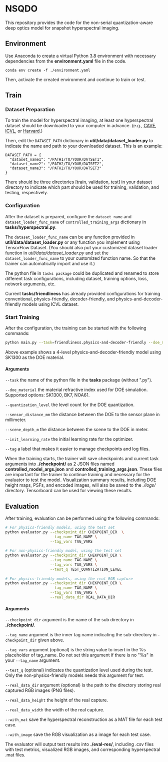 # NSQDO

This repository provides the code for the non-serial quantization-aware deep optics model for snapshot hyperspectral imaging.

## Environment

Use Anaconda to create a virtual Python 3.8 environment with necessary dependencies from the **environment.yaml** file in the code.

```
conda env create -f ./environment.yaml
```

Then, activate the created environment and continue to train or test.

## Train

### Dataset Preparation

To train the model for hyperspectral imaging, at least one hyperspectral dataset should be downloaded to your computer in advance.
(e.g., [CAVE](https://www.cs.columbia.edu/CAVE/databases/multispectral/), [ICVL](http://icvl.cs.bgu.ac.il/hyperspectral/), or [Harvard](http://vision.seas.harvard.edu/hyperspec/index.html).)

Then, edit the ```DATASET_PATH``` dictionary in **util/data/dataset_loader.py** to indicate the name and path to your downloaded dataset. This is an example:
```
DATASET_PATH = {
  "dataset_name1": "/PATH1/TO/YOUR/DATSET1",
  "dataset_name2": "/PATH2/TO/YOUR/DATSET2",
  "dataset_name3": "/PATH2/TO/YOUR/DATSET3"
}
```
There should be three directories [train, validation, test] in your dataset directory to indicate which part should be used for training, validation, and testing, respectively.

### Configuration

After the dataset is prepared, configure the ```dataset_name``` and ```dataset_loader_func_name``` of ```controlled_training_args``` dictionary in **tasks/hyperspectral.py**.

The ```dataset_loader_func_name``` can be any function provided in **util/data/dataset_loader.py** or any function you implement using TensorFlow Dataset. 
(You should also put your customized dataset loader function in *util/data/dataset_loader.py* and set the ```dataset_loader_func_name``` to your customized function name. So that the trainer can automatically import and use it.)

The python file in ```tasks package``` could be duplicated and renamed to store different task configurations, including dataset, training options, loss, network arguments, etc.

Current **tasks/friendliness** has already provided configurations for training conventional, physics-friendly, decoder-friendly, and physics-and-decoder-friendly models using ICVL dataset.


### Start Training

After the configuration, the training can be started with the following commands:
```bash
python main.py --task=friendliness.physics-and-decoder-friendly --doe_material=SK1300 --quantization_level=4 --sensor_distance_mm 50 --scene_depth_m=1  --init_learning_rate=0.005 --tag=PDDO-4Lv-Training
```
Above example shows a 4-level physics-and-decoder-friendly model using SK1300 as the DOE material.

#### Arguments

 ```--task``` the name of the python file in the **tasks** package (without ".py").

 ```--doe_material``` the material refractive index used for DOE simulation. Supported options: SK1300, BK7, NOA61.

 ```--quantization_level``` the level count for the DOE quantization.

 ```--sensor_distance_mm``` the distance between the DOE to the sensor plane in millimeter.

 ```--scene_depth_m``` the distance between the scene to the DOE in meter.
 
 ```--init_learning_rate``` the initial learning rate for the optimizer.

 ```--tag``` a label that makes it easier to manage checkpoints and log files.

When the training starts, the trainer will save checkpoints and current task arguments into **./checkpoint/** as 2 JSON files named **controlled_model_args.json** and **controlled_training_args.json**. These files are important for the trainer to continue training and necessary for the evaluator to test the model. Visualization summary results, including DOE height maps, PSFs, and encoded images, will also be saved to the *./logs/* directory. Tensorboard can be used for viewing these results.

## Evaluation

After training, evaluation can be performed using the following commands:
```bash
# For physics-friendly models, using the test set
python evaluator.py --checkpoint_dir CHEKPOINT_DIR  \
                    --tag_name TAG_NAME \
                    --tag_vars TAG_VARS
                    
# For non-physics-friendly model, using the test set
python evaluator.py --checkpoint_dir CHEKPOINT_DIR \
                    --tag_name TAG_NAME \
                    --tag_vars TAG_VARS \
                    --test_q TEST_QUANTIZATION_LEVEL
                    
# For physics-friendly models, using the real RGB capture
python evaluator.py --checkpoint_dir CHEKPOINT_DIR \
                    --tag_name TAG_NAME \
                    --tag_vars TAG_VARS \
                    --real_data_dir REAL_DATA_DIR
```

#### Arguments

```--checkpoint_dir``` argument is the name of the sub directory in **./checkpoint/**.

```--tag_name``` argument is the inner tag name indicating the sub-directory in ```-checkpoint_dir``` given above.

```--tag_vars``` argument (optional) is the string value to insert in the %s placeholder of tag_name. Do not set this argument if there is no "%s" in your ```--tag_name``` argument.

```--test_q``` (optional) indicates the quantization level used during the test. Only the non-physics-friendly models needs this argument for test.

```--real_data_dir``` argument (optional) is the path to the directory storing real captured RGB images (PNG files).

 ```--real_data_height``` the height of the real capture.

 ```--real_data_width``` the width of the real capture.

 ```--with_mat``` save the hyperspectral reconstruction as a MAT file for each test case.

 ```--with_image``` save the RGB visualization as a image for each test case.

The evaluator will output test results into **./eval-res/**, including .csv files with test metrics, visualized RGB images, and corresponding hyperspectral .mat files.
